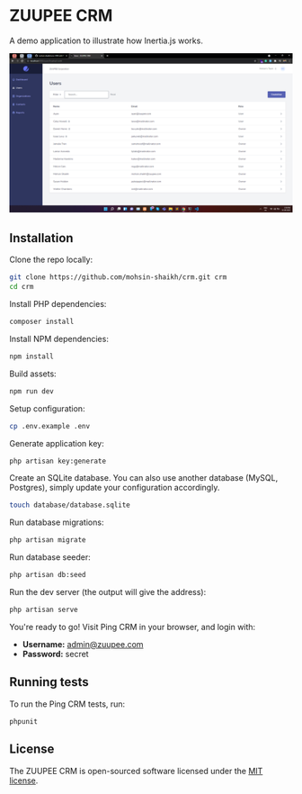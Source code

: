 # ZUUPEE CRM

A demo application to illustrate how Inertia.js works.

![](https://raw.githubusercontent.com/mohsin-shaikh/crm/master/zuupee-crm.png)

## Installation

Clone the repo locally:

```sh
git clone https://github.com/mohsin-shaikh/crm.git crm
cd crm
```

Install PHP dependencies:

```sh
composer install
```

Install NPM dependencies:

```sh
npm install
```

Build assets:

```sh
npm run dev
```

Setup configuration:

```sh
cp .env.example .env
```

Generate application key:

```sh
php artisan key:generate
```

Create an SQLite database. You can also use another database (MySQL, Postgres), simply update your configuration accordingly.

```sh
touch database/database.sqlite
```

Run database migrations:

```sh
php artisan migrate
```

Run database seeder:

```sh
php artisan db:seed
```

Run the dev server (the output will give the address):

```sh
php artisan serve
```

You're ready to go! Visit Ping CRM in your browser, and login with:

- **Username:** admin@zuupee.com
- **Password:** secret

## Running tests

To run the Ping CRM tests, run:

```
phpunit
```

## License

The ZUUPEE CRM is open-sourced software licensed under the [MIT license](https://opensource.org/licenses/MIT).

